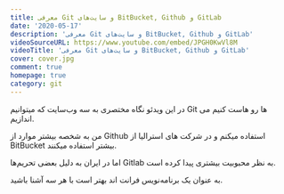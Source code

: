 ```yaml
---
title: معرفی Git و سایت‌های BitBucket, Github و GitLab
date: '2020-05-17'
description: 'معرفی Git و سایت‌های BitBucket, Github و GitLab'
videoSourceURL: https://www.youtube.com/embed/JPGH0KwVl8M
videoTitle: 'معرفی Git و سایت‌های BitBucket, Github و GitLab'
cover: cover.jpg
comment: true
homepage: true
category: git
---
```


در این ویدئو نگاه مختصری به سه وب‌سایت که میتوانیم Git ها رو هاست کنیم می اندازیم.

من به شخصه بیشتر موارد از Github استفاده میکنم و در شرکت های استرالیا از BitBucket بیشتر استفاده میکنند.

اما در ایران به دلیل بعضی تحریم‌ها Gitlab به نظر محبوبیت بیشتری پیدا کرده است.

به عنوان یک برنامه‌نویس فرانت اند بهتر است با هر سه آشنا باشید.
